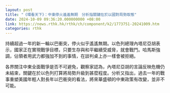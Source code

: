 ```yaml
---
layout: post
title: "《環看天下》：中東停火遙遙無期　分析指關鍵在於以國對局勢取態"
date: 2024-10-09 09:36:20.000000000 +08:00
link: https://news.rthk.hk/rthk/ch/component/k2/1773751-20241009.htm
categories: rthk
---
```


持續超過一年的新一輪以巴衝突，停火似乎遙遙無期。以色列總理內塔尼亞胡表示，國家正在實現戰爭目標，只要生存與和平繼續受威脅，就會戰鬥。哈馬斯強調，佔領者用武力都強加不到的事情，在談判桌上亦一樣會被拒絕。

各界關注中東全面戰爭是否不可避免，觀察家認為，內塔尼亞胡的言論反映危機仍未結束，關鍵在於以色列打算將局勢升級到甚麼程度。分析又指出，過去一年的戰事重塑美國年輕人對長年以巴衝突的看法，將來華盛頓的中東政策有改變，並非不可能。
